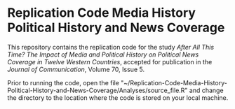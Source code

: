 # Replication Code Media History Political History and News Coverage

This repository contains the replication code for the study *After All This Time? The Impact of Media and Political History on Political News Coverage in Twelve Western Countries*, accepted for publication in the *Journal of Communication*, Volume 70, Issue 5. 

Prior to running the code, open the file "~/Replication-Code-Media-History-Political-History-and-News-Coverage/Analyses/source_file.R" and change the directory to the location where the code is stored on your local machine. 

